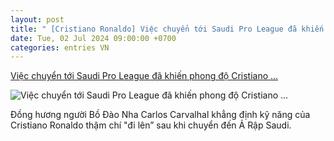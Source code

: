 ```yaml
---
layout: post
title: " [Cristiano Ronaldo] Việc chuyển tới Saudi Pro League đã khiến phong độ Cristiano ..."
date: Tue, 02 Jul 2024 09:00:00 +0700
categories: entries VN
---
```

[Việc chuyển tới Saudi Pro League đã khiến phong độ Cristiano ...](https://www.goal.com/vn/list/viec-chuyen-toi-saudi-pro-league-da-khien-phong-do-cristiano-ronaldo-di-len-nhu-the-nao/blt6d9c565947f36fc1)

![Việc chuyển tới Saudi Pro League đã khiến phong độ Cristiano ...](https://assets.goal.com/images/v3/blt7f8ae095e5e350c0/GOAL%20-%20Blank%20WEB%20-%20Facebook%20-%202024-06-23T100611.802.png)

Đồng hương người Bồ Đào Nha Carlos Carvalhal khẳng định kỹ năng của Cristiano Ronaldo thậm chí "đi lên” sau khi chuyển đến Ả Rập Saudi.

